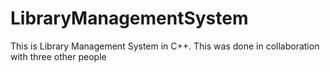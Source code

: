 # LibraryManagementSystem
This is Library Management System in C++.
This was done in collaboration with three other people
